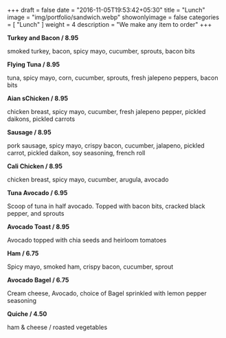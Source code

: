 +++
draft = false
date = "2016-11-05T19:53:42+05:30"
title = "Lunch"
image = "img/portfolio/sandwich.webp"
showonlyimage = false
categories = [ "Lunch" ]
weight = 4
description = "We make any item to order"
+++

  **Turkey and Bacon / 8.95**

  smoked turkey, bacon, spicy mayo, cucumber, sprouts, bacon bits

  **Flying Tuna / 8.95**

  tuna, spicy mayo, corn, cucumber, sprouts, fresh jalepeno peppers, bacon bits

  **Aian sChicken  / 8.95**

  chicken breast, spicy mayo, cucumber, fresh jalepeno pepper, pickled daikons, pickled carrots

  **Sausage / 8.95**

  pork sausage, spicy mayo, crispy bacon, cucumber, jalapeno, pickled carrot, pickled daikon, soy seasoning, french roll

  **Cali Chicken / 8.95**

  chicken breast, spicy mayo, cucumber, arugula, avocado

  **Tuna Avocado / 6.95**

  Scoop of tuna in half avocado. Topped with bacon bits, cracked black pepper, and sprouts

  **Avocado Toast / 8.95**

  Avocado topped with chia seeds and heirloom tomatoes

  **Ham / 6.75**

  Spicy mayo, smoked ham, crispy bacon, cucumber, sprout

  **Avocado Bagel / 6.75**

  Cream cheese, Avocado, choice of Bagel sprinkled with lemon pepper seasoning

  **Quiche / 4.50**

  ham & cheese / roasted vegetables